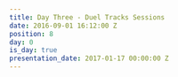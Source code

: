 ```yaml
---
title: Day Three - Duel Tracks Sessions
date: 2016-09-01 16:12:00 Z
position: 8
day: 0
is_day: true
presentation_date: 2017-01-17 00:00:00 Z
---
```


